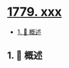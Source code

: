 # [1779. xxx](https://github.com/Tdahuyou/TNotes.leetcode/tree/main/notes/1779.%20xxx)

<!-- region:toc -->

- [1. 📝 概述](#1--概述)

<!-- endregion:toc -->

## 1. 📝 概述
